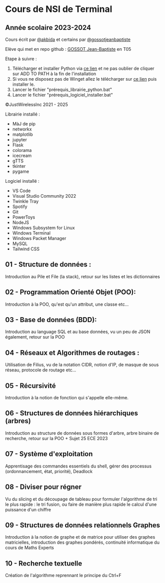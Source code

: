 # Cours de NSI de Terminal 
## Année scolaire 2023-2024

Cours écrit par [@akbida](https://github.com/akbida) et certains par [@gossotjeanbaptiste](https://github.com/gossotjeanbaptiste)

Elève qui met en repo github : [GOSSOT Jean-Baptiste](https://github.com/gossotjeanbaptiste) en T05

Etape à suivre : 
1) Télécharger et installer Python via [ce lien](https://www.python.org/downloads/) et ne pas oublier de cliquer sur ADD TO PATH à la fin de l'installation
2) Si vous ne disposez pas de Winget allez le télécharger sur [ce lien](https://aka.ms/getwinget) puis installer le.
3) Lancer le fichier "prérequis_librairie_python.bat"
4) Lancer le fichier "prérequis_logiciel_installer.bat"

©JustWirelessInc 2021 - 2025

Librairie installé : 
* MàJ de pip
* networkx
* matplotlib
* jupyter
* Flask
* colorama
* icecream
* gTTS
* tkinter
* pygame

Logiciel installé : 
* VS Code
* Visual Studio Community 2022
* Twinkle Tray
* Spotify
* Git
* PowerToys
* NodeJS
* Windows Subsystem for Linux
* Windows Terminal
* Windows Packet Manager
* MySQL
* Tailwind CSS

## 01 - Structure de données : 
Introduction au Pile et File (la stack), retour sur les listes et les dictionnaires

## 02 - Programmation Orienté Objet (POO):
Introduction à la POO, qu'est qu'un attribut, une classe etc...

## 03 - Base de données (BDD):
Introduction au language SQL et au base données, vu un peu de JSON également, retour sur la POO

## 04 - Réseaux et Algorithmes de routages :
Utilisation de Filius, vu de la notation CIDR, notion d'IP, de masque de sous réseau, protocole de routage etc...

## 05 - Récursivité
Introduction à la notion de fonction qui s'appelle elle-même. 

## 06 - Structures de données hiérarchiques (arbres) 
Introduction au structure de données sous formes d'arbre, arbre binaire de recherche, retour sur la POO + Sujet 25 ECE 2023

## 07 - Système d'exploitation
Apprentisage des commandes essentiels du shell, gérer des processus (ordonnancement, état, priorité), Deadlock

## 08 - Diviser pour régner
Vu du slicing et du découpage de tableau pour formuler l'algorithme de tri le plus rapide : le tri fusion, ou faire de manière plus rapide le calcul d'une puissance d'un chiffre

## 09 - Structures de données relationnels Graphes
Introduction à la notion de graphe et de matrice pour utiliser des graphes matricielles, introduction des graphes pondérés, continuité informatique du cours de Maths Experts 

## 10 - Recherche textuelle
Création de l'algorithme reprennant le principe du Ctrl+F
